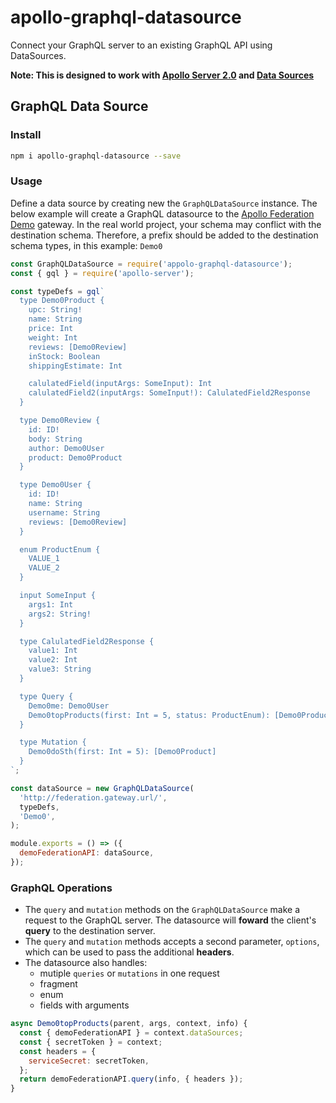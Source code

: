 # apollo-graphql-datasource

Connect your GraphQL server to an existing GraphQL API using DataSources.

**Note: This is designed to work with  [Apollo Server 2.0](https://www.apollographql.com/docs/apollo-server/whats-new.html) and [Data Sources](https://www.apollographql.com/docs/apollo-server/features/data-sources.html)**

## GraphQL Data Source

### Install

```sh
npm i apollo-graphql-datasource --save
```

### Usage

Define a data source by creating new the `GraphQLDataSource` instance. The below example will create a GraphQL datasource to the [Apollo Federation Demo](https://github.com/apollographql/federation-demo) gateway. In the real world project, your schema may conflict with the destination schema. Therefore, a prefix should be added to the destination schema types, in this example: `Demo0`

```js
const GraphQLDataSource = require('appolo-graphql-datasource');
const { gql } = require('apollo-server');

const typeDefs = gql`
  type Demo0Product {
    upc: String!
    name: String
    price: Int
    weight: Int
    reviews: [Demo0Review]
    inStock: Boolean
    shippingEstimate: Int

    calulatedField(inputArgs: SomeInput): Int
    calulatedField2(inputArgs: SomeInput!): CalulatedField2Response
  }

  type Demo0Review {
    id: ID!
    body: String
    author: Demo0User
    product: Demo0Product
  }

  type Demo0User {
    id: ID!
    name: String
    username: String
    reviews: [Demo0Review]
  }

  enum ProductEnum {
    VALUE_1
    VALUE_2
  }

  input SomeInput {
    args1: Int
    args2: String!
  }

  type CalulatedField2Response {
    value1: Int
    value2: Int
    value3: String
  }

  type Query {
    Demo0me: Demo0User
    Demo0topProducts(first: Int = 5, status: ProductEnum): [Demo0Product]
  }

  type Mutation {
    Demo0doSth(first: Int = 5): [Demo0Product]
  }
`;

const dataSource = new GraphQLDataSource(
  'http://federation.gateway.url/',
  typeDefs,
  'Demo0',
);

module.exports = () => ({
  demoFederationAPI: dataSource,
});
```

### GraphQL Operations

- The `query` and `mutation` methods on the `GraphQLDataSource` make a request to the GraphQL server. The datasource will **foward** the client's **query** to the destination server.
- The `query` and `mutation` methods accepts a second parameter, `options`, which can be used to pass the additional **headers**.
- The datasource also handles:
  - mutiple `queries` or `mutations` in one request
  - fragment
  - enum
  - fields with arguments

```js
async Demo0topProducts(parent, args, context, info) {
  const { demoFederationAPI } = context.dataSources;
  const { secretToken } = context;
  const headers = {
    serviceSecret: secretToken,
  };
  return demoFederationAPI.query(info, { headers });
}
```

